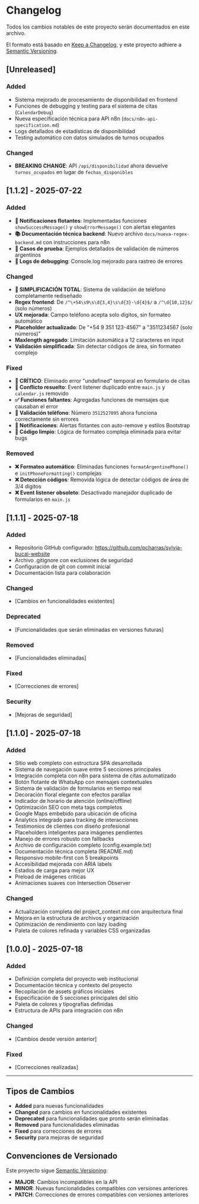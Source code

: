 # Changelog

Todos los cambios notables de este proyecto serán documentados en este archivo.

El formato está basado en [Keep a Changelog](https://keepachangelog.com/es/1.0.0/),
y este proyecto adhiere a [Semantic Versioning](https://semver.org/spec/v2.0.0.html).

## [Unreleased]

### Added
- Sistema mejorado de procesamiento de disponibilidad en frontend
- Funciones de debugging y testing para el sistema de citas (`CalendarDebug`)
- Nueva especificación técnica para API n8n (`docs/n8n-api-specification.md`)
- Logs detallados de estadísticas de disponibilidad
- Testing automático con datos simulados de turnos ocupados

### Changed
- **BREAKING CHANGE**: API `/api/disponibilidad` ahora devuelve `turnos_ocupados` en lugar de `fechas_disponibles`

## [1.1.2] - 2025-07-22

### Added
- **🎯 Notificaciones flotantes**: Implementadas funciones `showSuccessMessage()` y `showErrorMessage()` con alertas elegantes
- **📚 Documentación técnica backend**: Nuevo archivo `docs/nueva-regex-backend.md` con instrucciones para n8n
- **🧪 Casos de prueba**: Ejemplos detallados de validación de números argentinos
- **🔧 Logs de debugging**: Console.log mejorado para rastreo de errores

### Changed
- **🚀 SIMPLIFICACIÓN TOTAL**: Sistema de validación de teléfono completamente rediseñado
- **Regex frontend**: De `/^\+54\s9\s\d{3,4}\s\d{3}-\d{4}$/` a `/^\d{10,12}$/` (solo números)
- **UX mejorada**: Campo teléfono acepta solo dígitos, sin formateo automático
- **Placeholder actualizado**: De "+54 9 351 123-4567" a "3511234567 (solo números)"
- **Maxlength agregado**: Limitación automática a 12 caracteres en input
- **Validación simplificada**: Sin detectar códigos de área, sin formateo complejo

### Fixed
- **🚨 CRÍTICO**: Eliminado error "undefined" temporal en formulario de citas
- **🔧 Conflicto resuelto**: Event listener duplicado entre `main.js` y `calendar.js` removido
- **✅ Funciones faltantes**: Agregadas funciones de mensajes que causaban el error
- **📱 Validación teléfono**: Número `3512527095` ahora funciona correctamente sin errores
- **🎨 Notificaciones**: Alertas flotantes con auto-remove y estilos Bootstrap
- **🧹 Código limpio**: Lógica de formateo compleja eliminada para evitar bugs

### Removed
- **❌ Formateo automático**: Eliminadas funciones `formatArgentinePhone()` e `initPhoneFormatting()` complejas
- **❌ Detección códigos**: Removida lógica de detectar códigos de área de 3/4 dígitos
- **❌ Event listener obsoleto**: Desactivado manejador duplicado de formularios en `main.js`

## [1.1.1] - 2025-07-18

### Added
- Repositorio GitHub configurado: https://github.com/pcharras/sylvia-bucai-website
- Archivo .gitignore con exclusiones de seguridad
- Configuración de git con commit inicial
- Documentación lista para colaboración

### Changed
- [Cambios en funcionalidades existentes]

### Deprecated
- [Funcionalidades que serán eliminadas en versiones futuras]

### Removed
- [Funcionalidades eliminadas]

### Fixed
- [Correcciones de errores]

### Security
- [Mejoras de seguridad]

## [1.1.0] - 2025-07-18

### Added
- Sitio web completo con estructura SPA desarrollada
- Sistema de navegación suave entre 5 secciones principales
- Integración completa con n8n para sistema de citas automatizado
- Botón flotante de WhatsApp con mensajes contextuales
- Sistema de validación de formularios en tiempo real
- Decoración floral elegante con efectos parallax
- Indicador de horario de atención (online/offline)
- Optimización SEO con meta tags completos
- Google Maps embebido para ubicación de oficina
- Analytics integrado para tracking de interacciones
- Testimonios de clientes con diseño profesional
- Placeholders inteligentes para imágenes pendientes
- Manejo de errores robusto con fallbacks
- Archivo de configuración completo (config.example.txt)
- Documentación técnica completa (README.md)
- Responsivo mobile-first con 5 breakpoints
- Accesibilidad mejorada con ARIA labels
- Estados de carga para mejor UX
- Preload de imágenes críticas
- Animaciones suaves con Intersection Observer

### Changed
- Actualización completa del project_context.md con arquitectura final
- Mejora en la estructura de archivos y organización
- Optimización de rendimiento con lazy loading
- Paleta de colores refinada y variables CSS organizadas

## [1.0.0] - 2025-07-18

### Added
- Definición completa del proyecto web institucional
- Documentación técnica y contexto del proyecto
- Recopilación de assets gráficos iniciales
- Especificación de 5 secciones principales del sitio
- Paleta de colores y tipografías definidas
- Estructura de APIs para integración con n8n

### Changed
- [Cambios desde versión anterior]

### Fixed
- [Correcciones realizadas]

---

## Tipos de Cambios

- **Added** para nuevas funcionalidades
- **Changed** para cambios en funcionalidades existentes
- **Deprecated** para funcionalidades que pronto serán eliminadas
- **Removed** para funcionalidades eliminadas
- **Fixed** para correcciones de errores
- **Security** para mejoras de seguridad

## Convenciones de Versionado

Este proyecto sigue [Semantic Versioning](https://semver.org/):
- **MAJOR**: Cambios incompatibles en la API
- **MINOR**: Nuevas funcionalidades compatibles con versiones anteriores
- **PATCH**: Correcciones de errores compatibles con versiones anteriores 